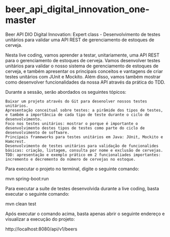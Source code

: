 # beer_api_digital_innovation_one-master
Beer API DIO 
Digital Innovation: Expert class - Desenvolvimento de testes unitários para validar uma API REST de gerenciamento de estoques de cerveja.

Nesta live coding, vamos aprender a testar, unitariamente, uma API REST para o gerenciamento de estoques de cerveja. Vamos desenvolver testes unitários para validar o nosso sistema de gerenciamento de estoques de cerveja, e também apresentar os principais conceitos e vantagens de criar testes unitários com JUnit e Mockito. Além disso, vamos também mostrar como desenvolver funcionalidades da nossa API através da prática do TDD.

Durante a sessão, serão abordados os seguintes tópicos:

    Baixar um projeto através do Git para desenolver nossos testes unitários.
    Apresentação conceitual sobre testes: a pirâmide dos tipos de testes, e também a importância de cada tipo de teste durante o ciclo de desenvolvimento.
    Foco nos testes unitários: mostrar o porque é importante o desenvolvimento destes tipos de testes como parte do ciclo de desenvolvimento de software.
    Principais frameworks para testes unitários em Java: JUnit, Mockito e Hamcrest.
    Desenvolvimento de testes unitários para validação de funcionalides básicas: criação, listagem, consulta por nome e exclusão de cervejas.
    TDD: apresentação e exemplo prático em 2 funcionaliades importantes: incremento e decremento do número de cervejas no estoque.

Para executar o projeto no terminal, digite o seguinte comando:

mvn spring-boot:run 

Para executar a suíte de testes desenvolvida durante a live coding, basta executar o seguinte comando:

mvn clean test

Após executar o comando acima, basta apenas abrir o seguinte endereço e visualizar a execução do projeto:

http://localhost:8080/api/v1/beers

